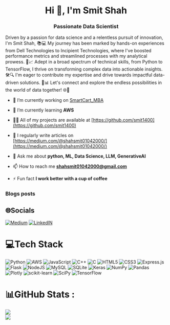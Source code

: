 <h1 align="center">Hi 👋, I'm Smit Shah</h1>
<h3 align="center">Passionate Data Scientist</h3>

Driven by a passion for data science and a relentless pursuit of innovation, I'm Smit Shah, 📚💻 My journey has been marked by hands-on experiences from Dell Technologies to Incipient Technologies, where I've boosted performance metrics and streamlined processes with my analytical prowess. 🚀📈 Adept in a broad spectrum of technical skills, from Python to TensorFlow, I thrive on transforming complex data into actionable insights. 🛠️🔍  I'm eager to contribute my expertise and drive towards impactful data-driven solutions. 🌟📊 Let's connect and explore the endless possibilities in the world of data together! 🌐🤝


- 🔭 I’m currently working on [SmartCart_MBA](https://github.com/Smit1400/SmartCart_MBA)

- 🌱 I’m currently learning **AWS**

- 👨‍💻 All of my projects are available at [https://github.com/smit1400](https://github.com/smit1400)

- 📝 I regularly write articles on [https://medium.com/@shahsmit01042000/](https://medium.com/@shahsmit01042000/)

- 💬 Ask me about **python, ML, Data Science, LLM, GenerativeAI**

- 📫 How to reach me **shahsmit01042000@gmail.com**

- ⚡ Fun fact **I work better with a cup of coffee**

### Blogs posts
<!-- BLOG-POST-LIST:START -->

<!-- BLOG-POST-LIST:END -->

## 🌐Socials
[![Medium](https://img.shields.io/badge/Medium-12100E?logo=medium&logoColor=white)](https://medium.com/@shahsmit01042000) [![LinkedIN](https://img.shields.io/badge/-LinkedIN-FE7A16?logo=stack-overflow&logoColor=white)](https://www.linkedin.com/in/smit1400/) 

# 💻Tech Stack
![Python](https://img.shields.io/badge/python-3670A0?style=for-the-badge&logo=python&logoColor=ffdd54) ![AWS](https://img.shields.io/badge/AWS-%23FF9900.svg?style=for-the-badge&logo=amazon-aws&logoColor=white) ![JavaScript](https://img.shields.io/badge/javascript-%23323330.svg?style=for-the-badge&logo=javascript&logoColor=%23F7DF1E) ![C++](https://img.shields.io/badge/c++-%2300599C.svg?style=for-the-badge&logo=c%2B%2B&logoColor=white) ![C](https://img.shields.io/badge/c-%2300599C.svg?style=for-the-badge&logo=c&logoColor=white) ![HTML5](https://img.shields.io/badge/html5-%23E34F26.svg?style=for-the-badge&logo=html5&logoColor=white) ![CSS3](https://img.shields.io/badge/css3-%231572B6.svg?style=for-the-badge&logo=css3&logoColor=white) ![Express.js](https://img.shields.io/badge/express.js-%23404d59.svg?style=for-the-badge&logo=express&logoColor=%2361DAFB) ![Flask](https://img.shields.io/badge/flask-%23000.svg?style=for-the-badge&logo=flask&logoColor=white) ![NodeJS](https://img.shields.io/badge/node.js-6DA55F?style=for-the-badge&logo=node.js&logoColor=white) ![MySQL](https://img.shields.io/badge/mysql-%2300f.svg?style=for-the-badge&logo=mysql&logoColor=white) ![SQLite](https://img.shields.io/badge/sqlite-%2307405e.svg?style=for-the-badge&logo=sqlite&logoColor=white) ![Keras](https://img.shields.io/badge/Keras-%23D00000.svg?style=for-the-badge&logo=Keras&logoColor=white) ![NumPy](https://img.shields.io/badge/numpy-%23013243.svg?style=for-the-badge&logo=numpy&logoColor=white) ![Pandas](https://img.shields.io/badge/pandas-%23150458.svg?style=for-the-badge&logo=pandas&logoColor=white) ![Plotly](https://img.shields.io/badge/Plotly-%233F4F75.svg?style=for-the-badge&logo=plotly&logoColor=white) ![scikit-learn](https://img.shields.io/badge/scikit--learn-%23F7931E.svg?style=for-the-badge&logo=scikit-learn&logoColor=white) ![SciPy](https://img.shields.io/badge/SciPy-%230C55A5.svg?style=for-the-badge&logo=scipy&logoColor=%white) ![TensorFlow](https://img.shields.io/badge/TensorFlow-%23FF6F00.svg?style=for-the-badge&logo=TensorFlow&logoColor=white)

# 📊GitHub Stats :
![](https://github-readme-streak-stats.herokuapp.com/?user=smit1400&theme=radical&hide_border=false)<br/>
![](https://github-readme-stats.vercel.app/api/top-langs/?username=smit1400&theme=radical&hide_border=false&include_all_commits=false&count_private=false&layout=compact)
